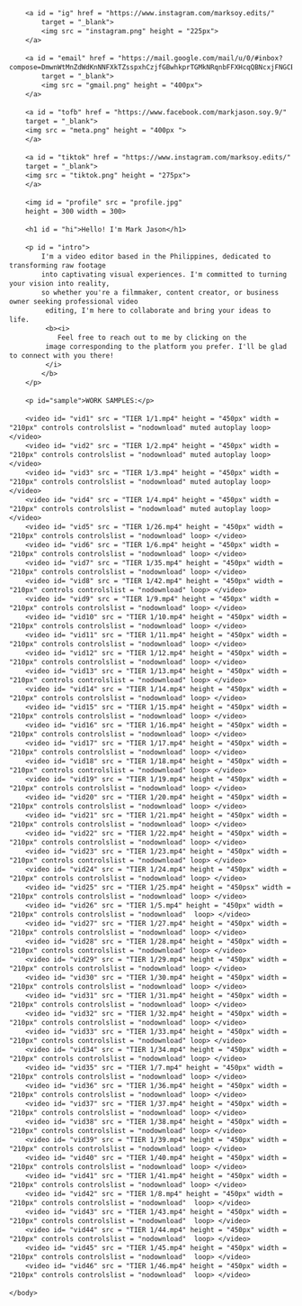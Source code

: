 <!DOCTYPE html>
<html>
    <head>
        <title>
            marksoy.edits
        </title>
        <style>
            #profile {
                position: absolute;
                top: 0px;
                left: 50px;
                border-radius: 50%;
                box-shadow: 7px 10px 15px gray;
            }
            #hi{
                position: absolute;
                top: 50px;
                right: 385px;
                font-size: 50px;
            }
            #intro{
                position: absolute;
                top:120px;
                right: 50px;
                left: 395px;
                font-size: 30px;
                text-align: justify;
            }
            #sample{
                position: absolute;
                top:500px;
                right: 50px;
                left: 50px;
                font-size: 30px;
            }
            #vid1{
                position: absolute;
                top:550px;
                left: 50px;
            }
            #vid2{
                position: absolute;
                top:550px;
                left: 370px;
            }
            #vid3{
                position: absolute;
                top:550px;
                left: 700px;
            }
            #vid4{
                position: absolute;
                top:550px;
                left: 1000px;
            }
            #vid5{
                position: absolute;
                top:1000px;
                left: 50px;
            }
            #vid6{
                position: absolute;
                top:1000px;
                left: 370px;
            }
            #vid7{
                position: absolute;
                top:1000px;
                left: 700px;
            }
            #vid8{
                position: absolute;
                top:1000px;
                left: 1000px;
            }
            #vid9{
                position: absolute;
                top:1450px;
                left: 50px;
            }
            #vid10{
                position: absolute;
                top:1450px;
                left: 370px;
            }
            #vid11{
                position: absolute;
                top:1450px;
                left: 700px;
            }
            #vid12{
                position: absolute;
                top:1450px;
                left: 1000px;
            }
            #vid13{
                position: absolute;
                top:1900px;
                left: 50px;
            }
            #vid14{
                position: absolute;
                top:1900px;
                left: 370px;
            }
            #vid15{
                position: absolute;
                top:1900px;
                left: 700px;
            }
            #vid16{
                position: absolute;
                top:1900px;
                left: 1000px;
            }
            #vid17{
                position: absolute;
                top:2350px;
                left: 50px;
            }
            #vid18{
                position: absolute;
                top:2350px;
                left: 370px;
            }
            #vid19{
                position: absolute;
                top:2350px;
                left: 700px;
            }
            #vid20{
                position: absolute;
                top:2350px;
                left: 1000px;
            }
            #vid21{
                position: absolute;
                top:2800px;
                left: 50px;
            }
            #vid22{
                position: absolute;
                top:2800px;
                left: 370px;
            }
            #vid23{
                position: absolute;
                top:2800px;
                left: 700px;
            }
            #vid24{
                position: absolute;
                top:2800px;
                left: 1000px;
            }
            #vid25{
                position: absolute;
                top:3250px;
                left: 50px;
            }
            #vid26{
                position: absolute;
                top:3250px;
                left: 370px;
            }
            #vid27{
                position: absolute;
                top:3250px;
                left: 700px;
            }
            #vid28{
                position: absolute;
                top:3250px;
                left: 1000px;
            }
            #vid29{
                position: absolute;
                top:3700px;
                left: 50px;
            }
            #vid30{
                position: absolute;
                top:3700px;
                left: 370px;
            }
            #vid31{
                position: absolute;
                top:3700px;
                left: 700px;
            }
            #vid32{
                position: absolute;
                top:3700px;
                left: 1000px;
            }
            #vid33{
                position: absolute;
                top:4150px;
                left: 50px;
            }
            #vid34{
                position: absolute;
                top:4150px;
                left: 370px;
            }
            #vid35{
                position: absolute;
                top:4150px;
                left: 700px;
            }
            #vid36{
                position: absolute;
                top:4150px;
                left: 1000px;
            }
            #vid37{
                position: absolute;
                top:4600px;
                left: 50px;
            }
            #vid38{
                position: absolute;
                top:4600px;
                left: 370px;
            }
            #vid39{
                position: absolute;
                top:4600px;
                left: 700px;
            }
            #vid40{
                position: absolute;
                top:4600px;
                left: 1000px;
            }
            #vid41{
                position: absolute;
                top: 5050px;
                left: 50px;
            }
            #vid42{
                position: absolute;
                top:5050px;
                left: 370px;
            }
            #vid43{
                position: absolute;
                top:5050px;
                left: 700px;
            }
            #vid44{
                position: absolute;
                top:5050px;
                left: 1000px;
            }
            #vid45{
                position: absolute;
                top:5500px;
                left: 50px;
            }
            #vid46{
                position: absolute;
                top:5500px;
                left: 370px;
            }
            body{
                margin: 0;
            }       
            #ig{
                position: absolute;
                top: 360px;
                left: 600px;
                cursor: pointer;
            }
            #tiktok{
                position: absolute;
                top: 335px;
                left: 785px;
            }
            #tofb{
                position: absolute;
                top: 270px;
                left: 350px;
            }
            #email{
                position: absolute;
                top: 270px;
                left: 950px;
            }
            #contact{
                position: absolute;
                top: 400px;
                left: 325px;
            }
        </style>
    </head>
    <body> 

        <a id = "ig" href = "https://www.instagram.com/marksoy.edits/"
            target = "_blank">
            <img src = "instagram.png" height = "225px">
        </a>

        <a id = "email" href = "https://mail.google.com/mail/u/0/#inbox?compose=DmwnWtMnZdWdKnNNFXkTZsspxhCzjfGBwhkprTGMkNRqnbFFXHcqQBNcxjFNGCBFFFzQmGRwzvwQ"
            target = "_blank">
            <img src = "gmail.png" height = "400px">
        </a>

        <a id = "tofb" href = "https://www.facebook.com/markjason.soy.9/"
        target = "_blank">
        <img src = "meta.png" height = "400px ">
        </a>

        <a id = "tiktok" href = "https://www.instagram.com/marksoy.edits/"
        target = "_blank">
        <img src = "tiktok.png" height = "275px">
        </a>

        <img id = "profile" src = "profile.jpg"
        height = 300 width = 300>

        <h1 id = "hi">Hello! I'm Mark Jason</h1>

        <p id = "intro">
            I'm a video editor based in the Philippines, dedicated to transforming raw footage 
            into captivating visual experiences. I'm committed to turning your vision into reality, 
            so whether you're a filmmaker, content creator, or business owner seeking professional video
             editing, I'm here to collaborate and bring your ideas to life.
             <b><i>
                Feel free to reach out to me by clicking on the
             image corresponding to the platform you prefer. I'll be glad to connect with you there!
             </i>
            </b>
        </p>

        <p id="sample">WORK SAMPLES:</p>

        <video id= "vid1" src = "TIER 1/1.mp4" height = "450px" width = "210px" controls controlslist = "nodownload" muted autoplay loop> </video>
        <video id= "vid2" src = "TIER 1/2.mp4" height = "450px" width = "210px" controls controlslist = "nodownload" muted autoplay loop> </video>
        <video id= "vid3" src = "TIER 1/3.mp4" height = "450px" width = "210px" controls controlslist = "nodownload" muted autoplay loop> </video>
        <video id= "vid4" src = "TIER 1/4.mp4" height = "450px" width = "210px" controls controlslist = "nodownload" muted autoplay loop> </video>
        <video id= "vid5" src = "TIER 1/26.mp4" height = "450px" width = "210px" controls controlslist = "nodownload" loop> </video>
        <video id= "vid6" src = "TIER 1/6.mp4" height = "450px" width = "210px" controls controlslist = "nodownload" loop> </video>
        <video id= "vid7" src = "TIER 1/35.mp4" height = "450px" width = "210px" controls controlslist = "nodownload" loop> </video>
        <video id= "vid8" src = "TIER 1/42.mp4" height = "450px" width = "210px" controls controlslist = "nodownload" loop> </video>
        <video id= "vid9" src = "TIER 1/9.mp4" height = "450px" width = "210px" controls controlslist = "nodownload" loop> </video>
        <video id= "vid10" src = "TIER 1/10.mp4" height = "450px" width = "210px" controls controlslist = "nodownload" loop> </video>
        <video id= "vid11" src = "TIER 1/11.mp4" height = "450px" width = "210px" controls controlslist = "nodownload" loop> </video>
        <video id= "vid12" src = "TIER 1/12.mp4" height = "450px" width = "210px" controls controlslist = "nodownload" loop> </video>
        <video id= "vid13" src = "TIER 1/13.mp4" height = "450px" width = "210px" controls controlslist = "nodownload" loop> </video>
        <video id= "vid14" src = "TIER 1/14.mp4" height = "450px" width = "210px" controls controlslist = "nodownload" loop> </video>
        <video id= "vid15" src = "TIER 1/15.mp4" height = "450px" width = "210px" controls controlslist = "nodownload" loop> </video>
        <video id= "vid16" src = "TIER 1/16.mp4" height = "450px" width = "210px" controls controlslist = "nodownload" loop> </video>
        <video id= "vid17" src = "TIER 1/17.mp4" height = "450px" width = "210px" controls controlslist = "nodownload" loop> </video>
        <video id= "vid18" src = "TIER 1/18.mp4" height = "450px" width = "210px" controls controlslist = "nodownload" loop> </video>
        <video id= "vid19" src = "TIER 1/19.mp4" height = "450px" width = "210px" controls controlslist = "nodownload" loop> </video>
        <video id= "vid20" src = "TIER 1/20.mp4" height = "450px" width = "210px" controls controlslist = "nodownload" loop> </video>
        <video id= "vid21" src = "TIER 1/21.mp4" height = "450px" width = "210px" controls controlslist = "nodownload" loop> </video>
        <video id= "vid22" src = "TIER 1/22.mp4" height = "450px" width = "210px" controls controlslist = "nodownload" loop> </video>
        <video id= "vid23" src = "TIER 1/23.mp4" height = "450px" width = "210px" controls controlslist = "nodownload" loop> </video>
        <video id= "vid24" src = "TIER 1/24.mp4" height = "450px" width = "210px" controls controlslist = "nodownload" loop> </video>
        <video id= "vid25" src = "TIER 1/25.mp4" height = "450psx" width = "210px" controls controlslist = "nodownload" loop> </video>
        <video id= "vid26" src = "TIER 1/5.mp4" height = "450px" width = "210px" controls controlslist = "nodownload"  loop> </video>
        <video id= "vid27" src = "TIER 1/27.mp4" height = "450px" width = "210px" controls controlslist = "nodownload" loop> </video>
        <video id= "vid28" src = "TIER 1/28.mp4" height = "450px" width = "210px" controls controlslist = "nodownload" loop> </video>
        <video id= "vid29" src = "TIER 1/29.mp4" height = "450px" width = "210px" controls controlslist = "nodownload" loop> </video>
        <video id= "vid30" src = "TIER 1/30.mp4" height = "450px" width = "210px" controls controlslist = "nodownload" loop> </video>
        <video id= "vid31" src = "TIER 1/31.mp4" height = "450px" width = "210px" controls controlslist = "nodownload" loop> </video>
        <video id= "vid32" src = "TIER 1/32.mp4" height = "450px" width = "210px" controls controlslist = "nodownload" loop> </video>
        <video id= "vid33" src = "TIER 1/33.mp4" height = "450px" width = "210px" controls controlslist = "nodownload" loop> </video>
        <video id= "vid34" src = "TIER 1/34.mp4" height = "450px" width = "210px" controls controlslist = "nodownload" loop> </video>
        <video id= "vid35" src = "TIER 1/7.mp4" height = "450px" width = "210px" controls controlslist = "nodownload" loop> </video>
        <video id= "vid36" src = "TIER 1/36.mp4" height = "450px" width = "210px" controls controlslist = "nodownload" loop> </video>
        <video id= "vid37" src = "TIER 1/37.mp4" height = "450px" width = "210px" controls controlslist = "nodownload" loop> </video>
        <video id= "vid38" src = "TIER 1/38.mp4" height = "450px" width = "210px" controls controlslist = "nodownload" loop> </video>
        <video id= "vid39" src = "TIER 1/39.mp4" height = "450px" width = "210px" controls controlslist = "nodownload" loop> </video>
        <video id= "vid40" src = "TIER 1/40.mp4" height = "450px" width = "210px" controls controlslist = "nodownload" loop> </video>
        <video id= "vid41" src = "TIER 1/41.mp4" height = "450px" width = "210px" controls controlslist = "nodownload" loop> </video>
        <video id= "vid42" src = "TIER 1/8.mp4" height = "450px" width = "210px" controls controlslist = "nodownload"  loop> </video>
        <video id= "vid43" src = "TIER 1/43.mp4" height = "450px" width = "210px" controls controlslist = "nodownload"  loop> </video>
        <video id= "vid44" src = "TIER 1/44.mp4" height = "450px" width = "210px" controls controlslist = "nodownload"  loop> </video>
        <video id= "vid45" src = "TIER 1/45.mp4" height = "450px" width = "210px" controls controlslist = "nodownload"  loop> </video>
        <video id= "vid46" src = "TIER 1/46.mp4" height = "450px" width = "210px" controls controlslist = "nodownload"  loop> </video>
        
    </body>
</html>
